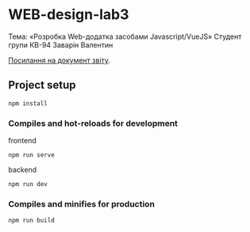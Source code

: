 # WEB-design-lab3
Тема: «Розробка Web-додатка засобами Javascript/VueJS»
Cтудент групи КВ-94 Заварін Валентин

[Посилання на документ звіту]([https://docs.google.com/document/d/1S43LhKUO84LTB9TGh7TyV3UtifeA1Nv4RVoEIZahZNc/edit?usp=sharing](https://docs.google.com/document/d/13yXmM_QNzf_SxvCng7I2PZI_w1jQgn-PYRTLiDlVTEw/edit?usp=sharing)).

## Project setup
```
npm install
```

### Compiles and hot-reloads for development
frontend
```
npm run serve
```
backend
```
npm run dev
```

### Compiles and minifies for production
```
npm run build
```
